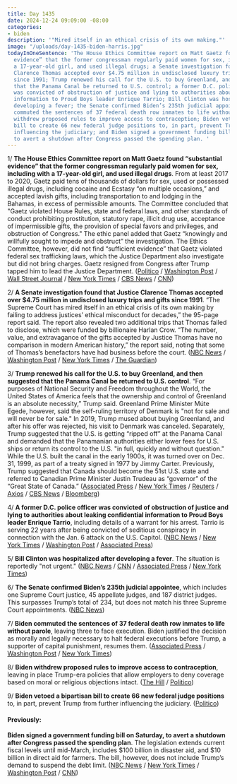```yaml
---
title: Day 1435
date: 2024-12-24 09:09:00 -08:00
categories:
- biden
description: '"Mired itself in an ethical crisis of its own making."'
image: "/uploads/day-1435-biden-harris.jpg"
todayInOneSentence: 'The House Ethics Committee report on Matt Gaetz found “substantial
  evidence” that the former congressman regularly paid women for sex, including with
  a 17-year-old girl, and used illegal drugs; a Senate investigation found that Justice
  Clarence Thomas accepted over $4.75 million in undisclosed luxury trips and gifts
  since 1991; Trump renewed his call for the U.S. to buy Greenland, and then suggested
  that the Panama Canal be returned to U.S. control; a former D.C. police officer
  was convicted of obstruction of justice and lying to authorities about leaking confidential
  information to Proud Boys leader Enrique Tarrio; Bill Clinton was hospitalized after
  developing a fever; the Senate confirmed Biden’s 235th judicial appointee; Biden
  commuted the sentences of 37 federal death row inmates to life without parole; Biden
  withdrew proposed rules to improve access to contraception; Biden vetoed a bipartisan
  bill to create 66 new federal judge positions to, in part, prevent Trump from further
  influencing the judiciary; and Biden signed a government funding bill on Saturday,
  to avert a shutdown after Congress passed the spending plan. '
---
```


1/ **The House Ethics Committee report on Matt Gaetz found “substantial evidence” that the former congressman regularly paid women for sex, including with a 17-year-old girl, and used illegal drugs**. From at least 2017 to 2020, Gaetz paid tens of thousands of dollars for sex, used or possessed illegal drugs, including cocaine and Ecstasy “on multiple occasions,” and accepted lavish gifts, including transportation to and lodging in the Bahamas, in excess of permissible amounts. The Committee concluded that "Gaetz violated House Rules, state and federal laws, and other standards of conduct prohibiting prostitution, statutory rape, illicit drug use, acceptance of impermissible gifts, the provision of special favors and privileges, and obstruction of Congress." The ethic panel added that Gaetz “knowingly and willfully sought to impede and obstruct” the investigation. The Ethics Committee, however, did not find “sufficient evidence” that Gaetz violated federal sex trafficking laws, which the Justice Department also investigate but did not bring charges. Gaetz resigned from Congress after Trump tapped him to lead the Justice Department. ([Politico](https://www.politico.com/news/2024/12/23/matt-gaetz-ethics-report-findings-00195875) / [Washington Post](https://www.washingtonpost.com/politics/2024/12/23/matt-gaetz-ethics-report/) / [Wall Street Journal](https://www.wsj.com/politics/policy/matt-gaetz-lawsuit-ethics-report-release-232ca2fb) / [New York Times](https://www.nytimes.com/live/2024/12/23/us/matt-gaetz-report-trump-news) / [CBS News](https://www.cbsnews.com/news/matt-gaetz-ethics-report-released/) / [CNN](https://www.cnn.com/2024/12/23/politics/matt-gaetz-house-ethics-report))

2/ **A Senate investigation found that Justice Clarence Thomas accepted over $4.75 million in undisclosed luxury trips and gifts since 1991**. “The Supreme Court has mired itself in an ethical crisis of its own making by failing to address justices’ ethical misconduct for decades,” the 95-page report said. The report also revealed two additional trips that Thomas failed to disclose, which were funded by billionaire Harlan Crow. “The number, value, and extravagance of the gifts accepted by Justice Thomas have no comparison in modern American history,” the report said, noting that some of Thomas’s benefactors have had business before the court. ([NBC News](https://www.nbcnews.com/politics/congress/senate-democrats-blast-supreme-courts-ethical-crisis-investigation-rcna184987) / [Washington Post](https://www.washingtonpost.com/politics/2024/12/21/supreme-court-ethics-investigation-senate-judiciary-clarence-thomas/) / [New York Times](https://www.nytimes.com/2024/12/21/us/politics/clarence-thomas-trips-disclosure-investigation.html) / [The Guardian](https://www.theguardian.com/us-news/2024/dec/21/ethics-inquiry-supreme-court))

3/ **Trump renewed his call for the U.S. to buy Greenland, and then suggested that the Panama Canal be returned to U.S. control**. “For purposes of National Security and Freedom throughout the World, the United States of America feels that the ownership and control of Greenland is an absolute necessity,” Trump said. Greenland Prime Minister Múte Egede, however, said the self-ruling territory of Denmark is "not for sale and will never be for sale." In 2019, Trump mused about buying Greenland, and after his offer was rejected, his visit to Denmark was canceled. Separately, Trump suggested that the U.S. is getting “ripped off” at the Panama Canal and demanded that the Panamanian authorities either lower fees for U.S. ships or return its control to the U.S. "in full, quickly and without question." While the U.S. built the canal in the early 1900s, it was turned over on Dec. 31, 1999, as part of a treaty signed in 1977 by Jimmy Carter. Previously, Trump suggested that Canada should become the 51st U.S. state and referred to Canadian Prime Minister Justin Trudeau as “governor” of the “Great State of Canada.” ([Associated Press](https://apnews.com/article/trump-greenland-norway-panama-canal-canada-a52858e3075f9b5ad95e78753293fc1f) / [New York Times](https://www.nytimes.com/2024/12/23/us/politics/trump-greenland-panama-canal.html) / [Reuters](https://www.reuters.com/world/americas/greenland-is-not-sale-its-leader-says-response-trump-2024-12-23/) / [Axios](https://www.axios.com/2024/12/22/trump-panama-canal-return) / [CBS News](https://www.cbsnews.com/news/trump-greenland-not-for-sale-panama-canal/) / [Bloomberg](https://www.bloomberg.com/news/articles/2024-12-24/panama-president-rallies-support-for-canal-after-trump-threat))

4/ **A former D.C. police officer was convicted of obstruction of justice and lying to authorities about leaking confidential information to Proud Boys leader Enrique Tarrio**, including details of a warrant for his arrest. Tarrio is serving 22 years after being convicted of seditious conspiracy in connection with the Jan. 6 attack on the U.S. Capitol. ([NBC News](https://www.nbcnews.com/politics/justice-department/former-dc-police-intel-chief-guilty-tipping-proud-boys-leader-ahead-ja-rcna185206) / [New York Times](https://www.nytimes.com/2024/12/23/us/politics/dc-police-enrique-tarrio-proud-boys.html) / [Washington Post](https://www.washingtonpost.com/dc-md-va/2024/12/23/lamond-proud-boys-jan6-verdict/) / [Associated Press](https://apnews.com/article/enrique-tarrio-shane-lamond-trial-proud-boys-ebc9620298c8843a5fd83fd718e8a582))

5/ **Bill Clinton was hospitalized after developing a fever**. The situation is reportedly "not urgent." ([NBC News](https://www.nbcnews.com/politics/politics-news/bill-clinton-hospitalized-developing-fever-rcna185287) / [CNN](https://www.cnn.com/2024/12/23/politics/bill-clinton-hospital-fever/) / [Associated Press](https://apnews.com/article/bill-clinton-hospitalized-fever-observation-2a4a61049185950d74289d98f6c2bf02) / [New York Times](https://www.nytimes.com/2024/12/23/us/politics/bill-clinton-hospital-fever.html))

6/ **The Senate confirmed Biden’s 235th judicial appointee**, which includes one Supreme Court justice, 45 appellate judges, and 187 district judges. This surpasses Trump’s total of 234, but does not match his three Supreme Court appointments. ([NBC News](https://www.nbcnews.com/politics/joe-biden/senate-confirms-bidens-235th-judge-beating-trumps-record-rcna182832))

7/ **Biden commuted the sentences of 37 federal death row inmates to life without parole**, leaving three to face execution. Biden justified the decision as morally and legally necessary to halt federal executions before Trump, a supporter of capital punishment, resumes them. ([Associated Press](https://apnews.com/article/biden-death-row-commutations-trump-executions-f67b5e04453cd1aa6383c516bc14f300) / [Washington Post](https://www.washingtonpost.com/national-security/2024/12/23/biden-death-penalty-commutation/) / [New York Times](https://www.nytimes.com/2024/12/23/us/politics/biden-commutes-37-death-sentences.html))

8/ **Biden withdrew proposed rules to improve access to contraception**, leaving in place Trump-era policies that allow employers to deny coverage based on moral or religious objections intact. ([The Hill](https://thehill.com/policy/healthcare/5054838-biden-withdraws-birth-control-rules/) / [Politico](https://www.politico.com/news/2024/12/23/biden-admin-birth-control-rule-00195979))

9/ **Biden vetoed a bipartisan bill to create 66 new federal judge positions** to, in part, prevent Trump from further influencing the judiciary. ([Politico](https://www.politico.com/news/2024/12/23/biden-vetoes-bill-federal-judge-slots-00195981))

#### Previously:

**Biden signed a government funding bill on Saturday, to avert a shutdown after Congress passed the spending plan**. The legislation extends current fiscal levels until mid-March, includes $100 billion in disaster aid, and $10 billion in direct aid for farmers. The bill, however, does not include Trump’s demand to suspend the debt limit. ([NBC News](https://www.nbcnews.com/politics/white-house/biden-signs-government-funding-bill-averting-shutdown-rcna185114) / [New York Times](https://www.nytimes.com/2024/12/21/us/politics/biden-signs-spending-bill.html) / [Washington Post](https://www.washingtonpost.com/politics/2024/12/20/government-shutdown-bill-house-trump-musk/) / [CNN](https://www.cnn.com/2024/12/20/politics/house-senate-vote-shutdown-bill))